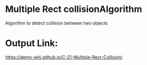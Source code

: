 # Multiple Rect collisionAlgorithm
Algorithm to detect collision between two objects

# Output Link:
https://demo-whj.github.io/C-21-Multiple-Rect-Collision/
